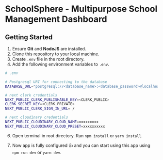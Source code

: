 <a name="readme-top"></a>

# SchoolSphere - Multipurpose School Management Dashboard

<!-- Table of Contents
<details>
<summary>

# Table of Contents

</summary>

- [Folder Structure](#bangbang-folder-structure)
- [Getting Started](#toolbox-getting-started)
- [Screenshots](#camera-screenshots)
- [Tech Stack](#gear-tech-stack)
- [Acknowledgements](#gem-acknowledgements)
- [Deploy on Vercel](#page_with_curl-deploy-on-vercel)

</details> -->

<!-- ## Folder Structure

Here is the folder structure of this app.

```bash
Full_Stack_Ecommerce_Website/
  |- backend/
    |-- config/
        |--- db.js
    |-- controllers/
        |--- categoryController.js
        |--- orderController.js
        |--- productController.js
        |--- userController.js
    |-- middlewares/
        |--- asyncHandler.js
        |--- authMiddleware.js
        |--- checkId.js
    |-- models/
        |--- categoryModel.js
        |--- orderModel.js
        |--- productModel.js
        |--- userModel.js
    |-- routes/
        |--- categoryRoutes.js
        |--- orderRoutes.js
        |--- productRoutes.js
        |--- uploadRoutes.js
        |--- userRoutes.js
    |-- utils/
        |--- createToken.js
    |-- index.js
  |- frontend/
    |-- /src
        |--- components/
            |---- CategoryForm.jsx
            |---- Header.jsx
            |---- Loader.jsx
            |---- Message.jsx
            |---- Modal.jsx
            |---- PrivateRoute.jsx
            |---- ProgressSteps.jsx
        |--- pages/
            |---- Admin/
                |----- AdminDashboard.jsx
                |----- AdminMenu.jsx
                |----- AdminRoute.jsx
                |----- AllProducts.jsx
                |----- CategoryList.jsx
                |----- OrderList.jsx
                |----- ProductList.jsx
                |----- ProductUpdate.jsx
                |----- UserList.jsx
            |---- Auth/
                |----- Login.jsx
                |----- Navigation.css
                |----- Navigation.jsx
                |----- Register.jsx
            |---- Orders/
                |----- Order.jsx
                |----- PlaceOrder.jsx
                |----- Shipping.jsx
            |---- Products/
                |----- Favorites.jsx
                |----- FavoritesCount.jsx
                |----- HeartIcon.jsx
                |----- Product.jsx
                |----- ProductCard.jsx
                |----- ProductCarousel.jsx
                |----- ProductDetails.jsx
                |----- ProductTabs.jsx
                |----- Ratings.jsx
                |----- SmallProduct.jsx
            |---- User/
                |----- Profile.jsx
                |----- UserOrder.jsx
            |---- Cart.jsx
            |---- Home.jsx
            |---- Shop.jsx
    |-- redux/
        |--- api/
            |---- apiSlice.js
            |---- CategoryApiSlice.js
            |---- orderApiSlice.js
            |---- productApiSlice.js
            |---- userApiSlice.js
        |--- features/
            |---- auth/
                |----- authSlice.js
            |---- cart/
                |----- cartSlice.js
            |---- favorites/
                |----- favoriteSlice.js
            |---- shop/
                |----- shopSlice.js
            |---- constants.js
            |---- store.js
    |-- utils/
        |--- cartUtils.js
        |--- localStorage.js
    |-- App.jsx
    |-- index.css
    |-- main.jsx
  |- .eslintrc.cjs
  |- .gitignore
  |- index.html
  |- package-lock.json
  |- package.json
  |- postcss.config.js
  |- tailwind.config.ts
  |- vite.config.js
```

<br /> -->

## Getting Started

1. Ensure **Git** and **NodeJS** are installed.
2. Clone this repository to your local machine.
3. Create `.env` file in the root directory.
4. Add the following environment variables to `.env`.

```bash
# .env

# Postgresql URI for connecting to the database
DATABASE_URL="postgresql://<database_name>:<database_password>@localhost:5432/school"

# next clerk credentials
NEXT_PUBLIC_CLERK_PUBLISHABLE_KEY=<CLERK_PUBLIC>
CLERK_SECRET_KEY=<CLERK_PRIVATE>
NEXT_PUBLIC_CLERK_SIGN_IN_URL= /

# next cloudinary credentials
NEXT_PUBLIC_CLOUDINARY_CLOUD_NAME=xxxxxxxxx
NEXT_PUBLIC_CLOUDINARY_CLOUD_PRESET=xxxxxxxxxx

```

6. Open terminal in root directory. Run `npm install` or `yarn install`.

7. Now app is fully configured 👍 and you can start using this app using `npm run dev` or `yarn dev`.

<!-- ## Screenshots:

![Register Page](/screenshots/register.png "Register Page")
![Login Page](/screenshots/login.png "Login Page")
![Home Page](/screenshots/home.png "Home Page")
![Shopping Page](/screenshots/shop.png "Shopping Page")
![Cart Page](/screenshots/cart.png "Cart Page")
![Favorite Page](/screenshots/favorite.png "Favorite Page")
![Order Page](/screenshots/place-order.png "Order Page")
![Payment Page](/screenshots/payment.png "Payment Page")
![Shipping Page](/screenshots/ship.png "Shipping Page")
![Add Product Page](/screenshots/add-product.png "Add Product Page")
![Add Category Page](/screenshots/add-category.png "Add Category Page")
![Admin Dashboard Page](/screenshots/admin-dash.png "Admin Dashboard Page")
![Manage User Page](/screenshots/manage-user.png "Manage User Page")
![Manage Profile Page](/screenshots/manage-profile.png "Manage profile Page")
![All Products Page](/screenshots/all-products.png "All Products Page")

## Tech Stack

[![Javascript](https://skillicons.dev/icons?i=javascript "Javascript")](https://www.javascript.com/ "Javascript") [![Mongodb](https://skillicons.dev/icons?i=mongodb "Mongodb")](https://www.mongodb.com/ "Mongodb") [![Express](https://skillicons.dev/icons?i=expressjs "Express")](https://expressjs.com/ "Express") [![React JS](https://skillicons.dev/icons?i=react "React JS")](https://react.dev/ "React JS") [![React JS](https://skillicons.dev/icons?i=nodejs "Node")](https://nodejs.org/en "Node") [![Redux](https://skillicons.dev/icons?i=redux "Redux")](https://redux.js.org/ "Redux") [![Tailwind CSS](https://skillicons.dev/icons?i=tailwind "Tailwind CSS")](https://tailwindcss.com/ "Tailwind CSS") [![Vite](https://skillicons.dev/icons?i=vite "Vite")](https://vite.dev/ "Vite") [![Postman](https://skillicons.dev/icons?i=postman "Postman")](https://www.postman.com/ "Postman")

## Acknowledgements

Useful resources and dependencies that are used in Ekart.

### Backend Dependencies

- [bcryptjs](https://www.npmjs.com/package/bcryptjs) - Version: ^2.4.3
- [concurrently](https://www.npmjs.com/package/concurrently) - Version: ^8.2.2
- [cookie-parser](https://www.npmjs.com/package/cookie-parser) - Version: ^1.4.6
- [cors](https://www.npmjs.com/package/cors) - Version: ^2.8.5
- [dotenv](https://www.npmjs.com/package/dotenv) - Version: ^16.4.1
- [express](https://www.npmjs.com/package/express) - Version: ^4.18.2
- [express-async-handler](https://www.npmjs.com/package/express-async-handler) - Version: ^1.2.0
- [express-formidable](https://www.npmjs.com/package/express-formidable) - Version: ^1.2.0
- [flowbite](https://www.npmjs.com/package/flowbite) - Version: ^2.3.0
- [flowbite-react](https://www.npmjs.com/package/flowbite-react) - Version: ^0.7.6
- [jsonwebtoken](https://www.npmjs.com/package/jsonwebtoken) - Version: ^9.0.2
- [mongoose](https://www.npmjs.com/package/mongoose) - Version: ^8.1.1
- [multer](https://www.npmjs.com/package/multer) - Version: ^1.4.5-lts.1
- [nodemon](https://www.npmjs.com/package/nodemon) - Version: ^3.0.3
- [react-toastify](https://www.npmjs.com/package/react-toastify) - Version: ^10.0.5

### Frontend Dependencies

- [@paypal/react-paypal-js](https://www.npmjs.com/package/@paypal/react-paypal-js) - Version: ^8.1.3
- [@reduxjs/toolkit](https://www.npmjs.com/package/@reduxjs/toolkit) - Version: ^2.1.0
- [apexcharts](https://www.npmjs.com/package/apexcharts) - Version: ^3.45.2
- [axios](https://www.npmjs.com/package/axios) - Version: ^1.6.7
- [flowbite](https://www.npmjs.com/package/flowbite) - Version: ^2.2.1
- [moment](https://www.npmjs.com/package/moment) - Version: ^2.30.1
- [react](https://www.npmjs.com/package/react) - Version: ^18.2.0
- [react-apexcharts](https://www.npmjs.com/package/react-apexcharts) - Version: ^1.4.1
- [react-dom](https://www.npmjs.com/package/react-dom) - Version: ^18.2.0
- [react-icons](https://www.npmjs.com/package/react-icons) - Version: ^5.0.1
- [react-redux](https://www.npmjs.com/package/react-redux) - Version: ^9.1.0
- [react-router](https://www.npmjs.com/package/react-router) - Version: ^6.21.3
- [react-router-dom](https://www.npmjs.com/package/react-router-dom) - Version: ^6.21.3
- [react-slick](https://www.npmjs.com/package/react-slick) - Version: ^0.30.0
- [react-toastify](https://www.npmjs.com/package/react-toastify) - Version: ^10.0.4
- [slick-carousel](https://www.npmjs.com/package/slick-carousel) - Version: ^1.8.1

### Frontend Dev Dependencies

- [@types/react](https://www.npmjs.com/package/@types/react) - Version: ^18.2.43
- [@types/react-dom](https://www.npmjs.com/package/@types/react-dom) - Version: ^18.2.17
- [@vitejs/plugin-react](https://www.npmjs.com/package/@vitejs/plugin-react) - Version: ^4.2.1
- [autoprefixer](https://www.npmjs.com/package/autoprefixer) - Version: ^10.4.17
- [eslint](https://www.npmjs.com/package/eslint) - Version: ^8.55.0
- [eslint-plugin-react](https://www.npmjs.com/package/eslint-plugin-react) - Version: ^7.33.2
- [eslint-plugin-react-hooks](https://www.npmjs.com/package/eslint-plugin-react-hooks) - Version: ^4.6.0
- [eslint-plugin-react-refresh](https://www.npmjs.com/package/eslint-plugin-react-refresh) - Version: ^0.4.5
- [postcss](https://www.npmjs.com/package/postcss) - Version: ^8.4.33
- [tailwindcss](https://www.npmjs.com/package/tailwindcss) - Version: ^3.4.1
- [vite](https://www.npmjs.com/package/vite) - Version: ^5.0.8 -->

<!-- ## Deploy on Vercel

The easiest way to deploy your Next.js app is to use the [Vercel Platform](https://vercel.com/new?utm_medium=default-template&filter=next.js&utm_source=create-next-app&utm_campaign=create-next-app-readme) from the creators of Next.js.

Check out [Next.js deployment documentation](https://nextjs.org/docs/deployment) for more details. -->
